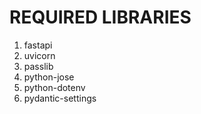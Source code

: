 # REQUIRED LIBRARIES

1. fastapi
2. uvicorn
3. passlib
4. python-jose
5. python-dotenv
6. pydantic-settings
